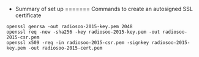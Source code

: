 * Summary of set up
=======
Commands to create an autosigned SSL certificate
```
openssl genrsa -out radiosoo-2015-key.pem 2048
openssl req -new -sha256 -key radiosoo-2015-key.pem -out radiosoo-2015-csr.pem
openssl x509 -req -in radiosoo-2015-csr.pem -signkey radiosoo-2015-key.pem -out radiosoo-2015-cert.pem
```
